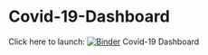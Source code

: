 # Covid-19-Dashboard
Click here to launch:
[![Binder](https://mybinder.org/badge_logo.svg)](https://mybinder.org/v2/gh/Henrykgo/Covid-19-Dashboard/HEAD?urlpath=voila%2Frender%2FDIY+COVID-19+DASHBOARD)
Covid-19 Dashboard 
